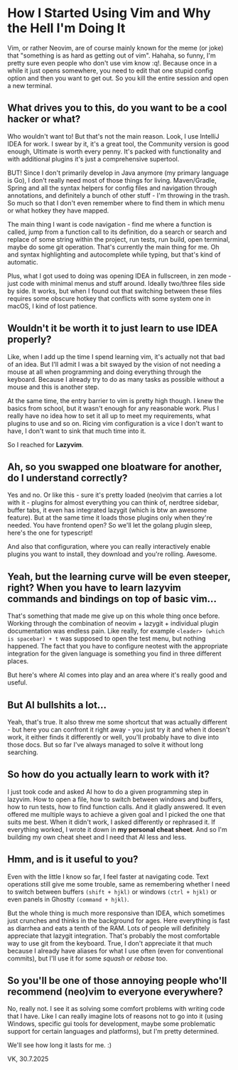 # How I Started Using Vim and Why the Hell I'm Doing It

Vim, or rather Neovim, are of course mainly known for the meme (or joke) that "something is as hard as getting out of vim". Hahaha, so funny, I'm pretty sure even people who don't use vim know :q!. Because once in a while it just opens somewhere, you need to edit that one stupid config option and then you want to get out. So you kill the entire session and open a new terminal.

## What drives you to this, do you want to be a cool hacker or what?

Who wouldn't want to! But that's not the main reason. Look, I use IntelliJ IDEA for work. I swear by it, it's a great tool, the Community version is good enough, Ultimate is worth every penny. It's packed with functionality and with additional plugins it's just a comprehensive supertool.

BUT! Since I don't primarily develop in Java anymore (my primary language is Go), I don't really need most of those things for living. Maven/Gradle, Spring and all the syntax helpers for config files and navigation through annotations, and definitely a bunch of other stuff - I'm throwing in the trash. So much so that I don't even remember where to find them in which menu or what hotkey they have mapped.

The main thing I want is code navigation - find me where a function is called, jump from a function call to its definition, do a search or search and replace of some string within the project, run tests, run build, open terminal, maybe do some git operation. That's currently the main thing for me. Oh and syntax highlighting and autocomplete while typing, but that's kind of automatic.

Plus, what I got used to doing was opening IDEA in fullscreen, in zen mode - just code with minimal menus and stuff around. Ideally two/three files side by side. It works, but when I found out that switching between these files requires some obscure hotkey that conflicts with some system one in macOS, I kind of lost patience.

## Wouldn't it be worth it to just learn to use IDEA properly?

Like, when I add up the time I spend learning vim, it's actually not that bad of an idea. But I'll admit I was a bit swayed by the vision of not needing a mouse at all when programming and doing everything through the keyboard. Because I already try to do as many tasks as possible without a mouse and this is another step.

At the same time, the entry barrier to vim is pretty high though. I knew the basics from school, but it wasn't enough for any reasonable work. Plus I really have no idea how to set it all up to meet my requirements, what plugins to use and so on. Ricing vim configuration is a vice I don't want to have, I don't want to sink that much time into it.

So I reached for **Lazyvim**.

## Ah, so you swapped one bloatware for another, do I understand correctly?

Yes and no. Or like this - sure it's pretty loaded (neo)vim that carries a lot with it - plugins for almost everything you can think of, nerdtree sidebar, buffer tabs, it even has integrated lazygit (which is btw an awesome feature). But at the same time it loads those plugins only when they're needed. You have frontend open? So we'll let the golang plugin sleep, here's the one for typescript!

And also that configuration, where you can really interactively enable plugins you want to install, they download and you're rolling. Awesome.

## Yeah, but the learning curve will be even steeper, right? When you have to learn lazyvim commands and bindings on top of basic vim...

That's something that made me give up on this whole thing once before. Working through the combination of neovim + lazygit + individual plugin documentation was endless pain. Like really, for example `<leader> (which is spacebar) + t` was supposed to open the test menu, but nothing happened. The fact that you have to configure neotest with the appropriate integration for the given language is something you find in three different places.

But here's where AI comes into play and an area where it's really good and useful.

## But AI bullshits a lot...

Yeah, that's true. It also threw me some shortcut that was actually different - but here you can confront it right away - you just try it and when it doesn't work, it either finds it differently or well, you'll probably have to dive into those docs. But so far I've always managed to solve it without long searching.

## So how do you actually learn to work with it?

I just took code and asked AI how to do a given programming step in lazyvim. How to open a file, how to switch between windows and buffers, how to run tests, how to find function calls. And it gladly answered. It even offered me multiple ways to achieve a given goal and I picked the one that suits me best.
When it didn't work, I asked differently or rephrased it. If everything worked, I wrote it down in **my personal cheat sheet**.
And so I'm building my own cheat sheet and I need that AI less and less.

## Hmm, and is it useful to you?

Even with the little I know so far, I feel faster at navigating code. Text operations still give me some trouble, same as remembering whether I need to switch between buffers `(shift + hjkl)` or windows `(ctrl + hjkl)` or even panels in Ghostty `(command + hjkl)`.

But the whole thing is much more responsive than IDEA, which sometimes just crunches and thinks in the background for ages. Here everything is fast as diarrhea and eats a tenth of the RAM. Lots of people will definitely appreciate that lazygit integration. That's probably the most comfortable way to use git from the keyboard. True, I don't appreciate it that much because I already have aliases for what I use often (even for conventional commits), but I'll use it for some _squash_ or _rebase_ too.

## So you'll be one of those annoying people who'll recommend (neo)vim to everyone everywhere?

No, really not. I see it as solving some comfort problems with writing code that I have. Like I can really imagine lots of reasons not to go into it (using Windows, specific gui tools for development, maybe some problematic support for certain languages and platforms), but I'm pretty determined.

We'll see how long it lasts for me. :)

VK, 30.7.2025
